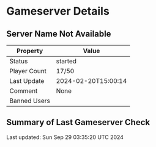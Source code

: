 # Gameserver Details

## Server Name Not Available

| Property        | Value                   |
|-----------------|-------------------------|
| Status | started |
| Player Count | 17/50 |
| Last Update | 2024-02-20T15:00:14 |
| Comment | None |
| Banned Users |  |


## Summary of Last Gameserver Check


Last updated: Sun Sep 29 03:35:20 UTC 2024
